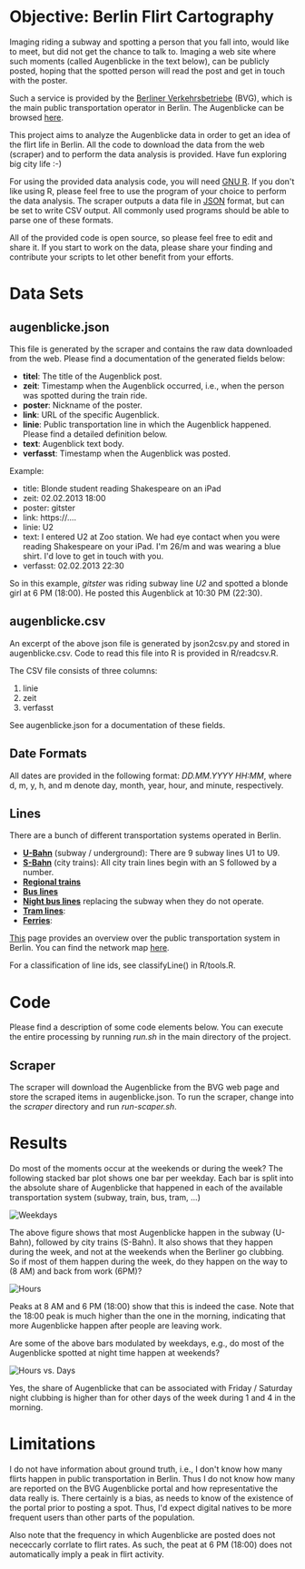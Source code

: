# Objective: Berlin Flirt Cartography #

Imaging riding a subway and spotting a person that you fall into, would like to meet, but did not get the chance to talk to. Imaging a web site where such moments (called Augenblicke in the text below), can be publicly posted, hoping that the spotted person will read the post and get in touch with the poster.

Such a service is provided by the [Berliner Verkehrsbetriebe](http://www.bvg.de/) (BVG), which is the main public transportation operator in Berlin. The Augenblicke can be browsed [here](https://www.bvg.de/index.php/de/9460/name/Alle+Augenblicke.html).

This project aims to analyze the Augenblicke data in order to get an idea of the flirt life in Berlin. All the code to download the data from the web (scraper) and to perform the data analysis is provided. Have fun exploring big city life :-)

For using the provided data analysis code, you will need [GNU R](http://www.r-project.org/). If you don't like using R, please feel free to use the program of your choice to perform the data analysis. The scraper outputs a data file in [JSON](http://en.wikipedia.org/wiki/JSON) format, but can be set to write CSV output. All commonly used programs should be able to parse one of these formats.

All of the provided code is open source, so please feel free to edit and share it. If you start to work on the data, please share your finding and contribute your scripts to let other benefit from your efforts.

Data Sets
=========

## augenblicke.json ##

This file is generated by the scraper and contains the raw data downloaded from the web.
Please find a documentation of the generated fields below:

* **titel**: The title of the Augenblick post. 
* **zeit**: Timestamp when the Augenblick occurred, i.e., when the person was spotted during the train ride.
* **poster**: Nickname of the poster.
* **link**: URL of the specific Augenblick.
* **linie**: Public transportation line in which the Augenblick happened. Please find a detailed definition below.
* **text**: Augenblick text body.
* **verfasst**: Timestamp when the Augenblick was posted.

Example:
* title: Blonde student reading Shakespeare on an iPad
* zeit: 02.02.2013 18:00
* poster: gitster
* link: https://....
* linie: U2
* text: I entered U2 at Zoo station. We had eye contact when you were reading Shakespeare on your iPad. I'm 26/m and was wearing a blue shirt. I'd love to get in touch with you.
* verfasst: 02.02.2013 22:30

So in this example, *gitster* was riding subway line *U2* and spotted a blonde girl at 6 PM (18:00). He posted this Augenblick at 10:30 PM (22:30).

## augenblicke.csv ## 

An excerpt of the above json file is generated by json2csv.py and stored in augenblicke.csv.
Code to read this file into R is provided in R/readcsv.R.

The CSV file consists of three columns:
1. linie
2. zeit
3. verfasst

See augenblicke.json for a documentation of these fields.

## Date Formats ##

All dates are provided in the following format: *DD.MM.YYYY HH:MM*, where d, m, y, h, and m denote day, month, year, hour, and minute, respectively.

## Lines ##

There are a bunch of different transportation systems operated in Berlin.
* **[U-Bahn](http://www.bvg.de/index.php/en/17103/name/Underground.html)** (subway / underground): There are 9 subway lines U1 to U9.
* **[S-Bahn](http://www.bvg.de/index.php/en/17111/name/Urban+Rail+Trains.html)** (city trains): All city train lines begin with an S followed by a number.
* **[Regional trains](http://www.bvg.de/index.php/en/17112/name/Intercity+Railway+Services.html)**
* **[Bus lines](http://www.bvg.de/index.php/en/17105/name/Bus.html)**
* **[Night bus lines](http://www.bvg.de/index.php/en/17109/name/Night+Routes.html)** replacing the subway when they do not operate.
* **[Tram lines](http://www.bvg.de/index.php/en/17106/name/Tram.html)**:
* **[Ferries](http://www.bvg.de/index.php/en/17107/name/Ferry.html)**: 

[This](http://www.bvg.de/index.php/en/17100/name/Means+of+Transport+%26+Routes.html) page provides an overview over the public transportation system in Berlin.
You can find the network map [here](http://www.bvg.de/index.php/en/17099/name/Network+Map.html).

For a classification of line ids, see classifyLine() in R/tools.R.

Code
====

Please find a description of some code elements below. You can execute the entire processing by running *run.sh* in the main directory of the project.

Scraper
-------

The scraper will download the Augenblicke from the BVG web page and store the scraped items in augenblicke.json. To run the scraper, change into the *scraper* directory and run *run-scaper.sh*.

Results
=======

Do most of the moments occur at the weekends or during the week? The following stacked bar plot shows one bar per weekday. Each bar is split into the absolute share of Augenblicke that happened in each of the available transportation system (subway, train, bus, tram, ...)

![Weekdays](https://raw.github.com/gitsbug/bvg-augenblicke/master/plots/en-moments-transportation-weekdays.png)

The above figure shows that most Augenblicke happen in the subway (U-Bahn), followed by city trains (S-Bahn). It also shows that they happen during the week, and not at the weekends when the Berliner go clubbing. So if most of them happen during the week, do they happen on the way to (8 AM) and back from work (6PM)?

![Hours](https://raw.github.com/gitsbug/bvg-augenblicke/master/plots/en-moments-transportation-hours.png)

Peaks at 8 AM and 6 PM (18:00) show that this is indeed the case. Note that the 18:00 peak is much higher than the one in the morning, indicating that more Augenblicke happen after people are leaving work.

Are some of the above bars modulated by weekdays, e.g., do most of the Augenblicke spotted at night time happen at weekends?

![Hours vs. Days](https://raw.github.com/gitsbug/bvg-augenblicke/master/plots/en-moments-hours-vs-days.png)

Yes, the share of Augenblicke that can be associated with Friday / Saturday night clubbing is higher than for other days of the week during 1 and 4 in the morning.

# Limitations #

I do not have information about ground truth, i.e., I don't know how many flirts happen in public transportation in Berlin. Thus I do not know how many are reported on the BVG Augenblicke portal and how representative the data really is. There certainly is a bias, as needs to know of the existence of the portal prior to posting a spot. Thus, I'd expect digital natives to be more frequent users than other parts of the population.

Also note that the frequency in which Augenblicke are posted does not nececcarly corrlate to flirt rates. As such, the peat at 6 PM (18:00) does not automatically imply a peak in flirt activity.
